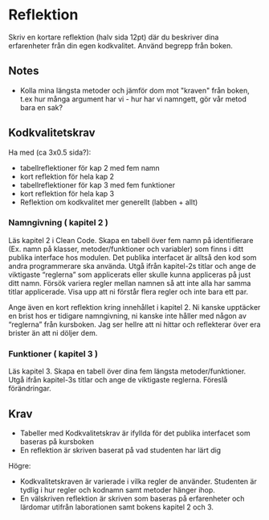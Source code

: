 # Reflektion
Skriv en kortare reflektion (halv sida 12pt) där du beskriver dina erfarenheter från din egen kodkvalitet. Använd begrepp från boken.

## Notes
- Kolla mina längsta metoder och jämför dom mot "kraven" från boken, t.ex hur många argument har vi - hur har vi namngett, gör vår metod bara en sak?

## Kodkvalitetskrav

Ha med (ca 3x0.5 sida?):
- tabellreflektioner för kap 2 med fem namn
- kort reflektion för hela kap 2
- tabellreflektioner för kap 3 med fem funktioner
- kort reflektion för hela kap 3
- Reflektion om kodkvalitet mer generellt (labben + allt)

### Namngivning ( kapitel 2 )
Läs kapitel 2 i Clean Code. Skapa en tabell över fem namn på identifierare (Ex. namn på klasser, metoder/funktioner och variabler) som finns i ditt publika interface hos modulen. Det publika interfacet är alltså den kod som andra programmerare ska använda. Utgå ifrån kapitel-2s titlar och ange de viktigaste “reglerna” som applicerats eller skulle kunna appliceras på just ditt namn. Försök variera regler mellan namnen så att inte alla har samma titlar applicerade. Visa upp att ni förstår flera regler och inte bara ett par.

Ange även en kort reflektion kring innehållet i kapitel 2. Ni kanske upptäcker en brist hos er tidigare namngivning, ni kanske inte håller med någon av “reglerna” från kursboken. Jag ser hellre att ni hittar och reflekterar över era brister än att ni döljer dem.

### Funktioner ( kapitel 3 )
Läs kapitel 3. Skapa en tabell över dina fem längsta metoder/funktioner. Utgå ifrån kapitel-3s titlar och ange de viktigaste reglerna. Föreslå förändringar. 

## Krav
- Tabeller med Kodkvalitetskrav är ifyllda för det publika interfacet som baseras på kursboken
- En reflektion är skriven baserat på vad studenten har lärt dig

Högre:
- Kodkvalitetskraven är varierade i vilka regler de använder. Studenten är tydlig i hur regler och kodnamn samt metoder hänger ihop. 
- En välskriven reflektion är skriven som baseras på erfarenheter och lärdomar utifrån laborationen samt bokens kapitel 2 och 3. 



